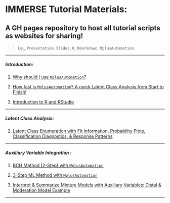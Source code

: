 # IMMERSE Tutorial Materials: 

## A GH pages repository to host all tutorial scripts as websites for sharing! 

> i.e., `Presentation Slides`, `R`, `Rmarkdown`, `MplusAutomation`

- - -

##### Introduction:

1. [Why should I use `MplusAutomation`?](https://immerse-ucsb.github.io/Why-MplusAutomation.pdf)

2. [How fast is `MplusAutomation`? A quick Latent Class Analysis from Start to Finish!](https://immerse-ucsb.github.io/Quick-LCA.pdf)

3. [Introduction to R and RStudio](https://immerse-ucsb.github.io/intro_to_rstudio.pdf)

- - -

##### Latent Class Analysis:

1. [Latent Class Enumeration with Fit Information, Probability Plots, Classification Diagnostics, & Response Patterns](https://immerse-ucsb.github.io/lca_enum.pdf)

- - -

##### Auxiliary Variable Integration :

1. [BCH Method (2-Step) with `MplusAutomation`](https://immerse-ucsb.github.io/BCH.pdf)

2. [3-Step ML Method with `MplusAutomation`](https://immerse-ucsb.github.io/3step.pdf)

3. [Interpret & Summarize Mixture Models with Auxiliary Variables: Distal & Moderation Model Example](https://immerse-ucsb.github.io/interpet-aux-vars.pdf)

- - -
